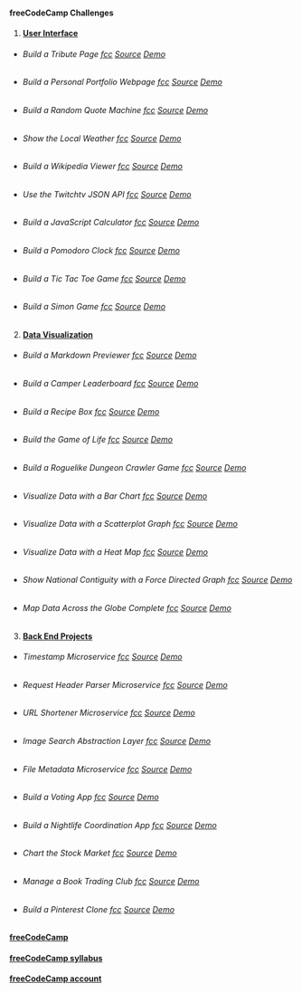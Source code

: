 #### freeCodeCamp Challenges

1. #### [User Interface](./01-front-end-cert/)
  * ###### Build a Tribute Page [fcc](https://www.freecodecamp.org/challenges/build-a-tribute-page) [Source](./01-front-end-cert/01-tribute-page/) [Demo](https://codepen.io/TdMichael/full/jVGGoX)
  * ###### Build a Personal Portfolio Webpage [fcc](https://www.freecodecamp.org/challenges/build-a-personal-portfolio-webpage) [Source](./01-front-end-cert/02-personal-portfolio-page/) [Demo](https://codepen.io/TdMichael/full/pNdVbg)
  * ###### Build a Random Quote Machine [fcc](https://www.freecodecamp.org/challenges/build-a-random-quote-machine) [Source](./01-front-end-cert/03-random-quote-machine/) [Demo](https://codepen.io/TdMichael/full/pRGVWw)
  * ###### Show the Local Weather [fcc](https://www.freecodecamp.org/challenges/show-the-local-weather) [Source](./01-front-end-cert/04-local-weather-app/) [Demo](https://codepen.io/TdMichael/full/oYKBEy)
  * ###### Build a Wikipedia Viewer [fcc](https://www.freecodecamp.org/challenges/build-a-wikipedia-viewer) [Source](./01-front-end-cert/05-wikipedia-viewer/) [Demo](https://codepen.io/TdMichael/full/ZBgMZq)
  * ###### Use the Twitchtv JSON API [fcc](https://www.freecodecamp.org/challenges/use-the-twitchtv-json-api) [Source](./01-front-end-cert/06-twitch.tv-json-api/) [Demo](https://codepen.io/TdMichael/full/pRWbew)
  * ###### Build a JavaScript Calculator [fcc](https://www.freecodecamp.org/challenges/build-a-javascript-calculator) [Source](./01-front-end-cert/07-javascript-calculator/) [Demo](https://codepen.io/TdMichael/full/gLerPy)
  * ###### Build a Pomodoro Clock [fcc](https://www.freecodecamp.org/challenges/build-a-pomodoro-clock) [Source](./01-front-end-cert/08-pomodoro-clock/) [Demo](https://codepen.io/TdMichael/full/EZwKev)
  * ###### Build a Tic Tac Toe Game [fcc](https://www.freecodecamp.org/challenges/build-a-tic-tac-toe-game) [Source](./01-front-end-cert/09-tic-tac-toe/) [Demo](https://codepen.io/TdMichael/full/wgrGOv)
  * ###### Build a Simon Game [fcc](https://www.freecodecamp.org/challenges/build-a-simon-game) [Source](./01-front-end-cert/10-simon-game/) [Demo](https://codepen.io/TdMichael/full/jyGrry)

2. #### [Data Visualization](./02-data-vis-cert/)
  * ###### Build a Markdown Previewer [fcc](https://www.freecodecamp.org/challenges/build-a-markdown-previewer) [Source](./02-data-vis-cert/01-markdown-viewer/) [Demo](https://codepen.io/TdMichael/pen/xgPGjd)
  * ###### Build a Camper Leaderboard [fcc](https://www.freecodecamp.org/challenges/build-a-camper-leaderboard) [Source](./02-data-vis-cert/02-camper-leaderboard/) [Demo](https://codepen.io/TdMichael/pen/vepwpK)
  * ###### Build a Recipe Box [fcc](https://www.freecodecamp.org/challenges/build-a-recipe-box) [Source](./02-data-vis-cert/03-recipe-box/) [Demo](https://codepen.io/TdMichael/pen/jGKVJm)
  * ###### Build the Game of Life [fcc](https://www.freecodecamp.org/challenges/build-the-game-of-life) [Source](./02-data-vis-cert/04-game-of-life/) [Demo](https://codepen.io/TdMichael/pen/xXpeBQ)
  * ###### Build a Roguelike Dungeon Crawler Game [fcc]() [Source](./02-data-vis-cert/05-dungeon-crawler-game/) [Demo](https://codepen.io/TdMichael/pen/zEpQBy)
  * ###### Visualize Data with a Bar Chart [fcc](https://www.freecodecamp.org/challenges/visualize-data-with-a-bar-chart) [Source](./02-data-vis-cert/06-bar-chart/) [Demo](https://codepen.io/TdMichael/pen/GMyKdM)
  * ###### Visualize Data with a Scatterplot Graph [fcc](https://www.freecodecamp.org/challenges/visualize-data-with-a-scatterplot-graph) [Source](./02-data-vis-cert/07-scatterplot-graph/) [Demo](https://codepen.io/TdMichael/pen/wrpvBQ)
  * ###### Visualize Data with a Heat Map [fcc](https://www.freecodecamp.org/challenges/visualize-data-with-a-heat-map) [Source](./02-data-vis-cert/08-heat-map/) [Demo](https://codepen.io/TdMichael/pen/QqaWNR)
  * ###### Show National Contiguity with a Force Directed Graph [fcc](https://www.freecodecamp.org/challenges/show-national-contiguity-with-a-force-directed-graph) [Source](./02-data-vis-cert/09-force-directed-graph/) [Demo](https://codepen.io/TdMichael/pen/eGyYgJ)
  * ###### Map Data Across the Globe Complete [fcc](https://www.freecodecamp.org/challenges/map-data-across-the-globe) [Source](./02-data-vis-cert/10-globe-data-map/) [Demo](https://codepen.io/TdMichael/pen/BwJaJE)
3. #### [Back End Projects](./03-back-end-cert/)
  * ###### Timestamp Microservice [fcc](https://www.freecodecamp.org/challenges/timestamp-microservice) [Source](./03-back-end-cert/01-time-stamp-micro-service/) [Demo]()
  * ###### Request Header Parser Microservice [fcc](https://www.freecodecamp.org/challenges/request-header-parser-microservice) [Source](./03-back-end-cert/02-request-header-parser-microservice/) [Demo]()
  * ###### URL Shortener Microservice [fcc](https://www.freecodecamp.org/challenges/url-shortener-microservice) [Source](./03-back-end-cert/03-url-shortener-microservice/) [Demo]()
  * ###### Image Search Abstraction Layer [fcc](https://www.freecodecamp.org/challenges/image-search-abstraction-layer) [Source](./03-back-end-cert/04-image-search-abstraction-layer/) [Demo]()
  * ###### File Metadata Microservice [fcc](https://www.freecodecamp.org/challenges/file-metadata-microservice) [Source](./03-back-end-cert/05-file-metadata-microservice/) [Demo]()
  * ###### Build a Voting App [fcc](https://www.freecodecamp.org/challenges/build-a-voting-app) [Source](./03-back-end-cert/06-voting-app/) [Demo]()
  * ###### Build a Nightlife Coordination App [fcc](https://www.freecodecamp.org/challenges/build-a-nightlife-coordination-app) [Source](./03-back-end-cert/07-nightlife-coordination-app/) [Demo]()
  * ###### Chart the Stock Market [fcc](https://www.freecodecamp.org/challenges/chart-the-stock-market) [Source](./03-back-end-cert/08-chart-stock-market/) [Demo]()
  * ###### Manage a Book Trading Club [fcc](https://www.freecodecamp.org/challenges/manage-a-book-trading-club) [Source](./03-back-end-cert/09-book-trading-club/) [Demo]()
  * ###### Build a Pinterest Clone [fcc](https://www.freecodecamp.org/challenges/build-a-pinterest-clone) [Source](./03-back-end-cert/10-pinterest-clone/) [Demo]()

#### [freeCodeCamp](https://www.freecodecamp.org/)
#### [freeCodeCamp syllabus](https://www.freecodecamp.org/map)
#### [freeCodeCamp account](https://www.freecodecamp.org/michaeltd)
